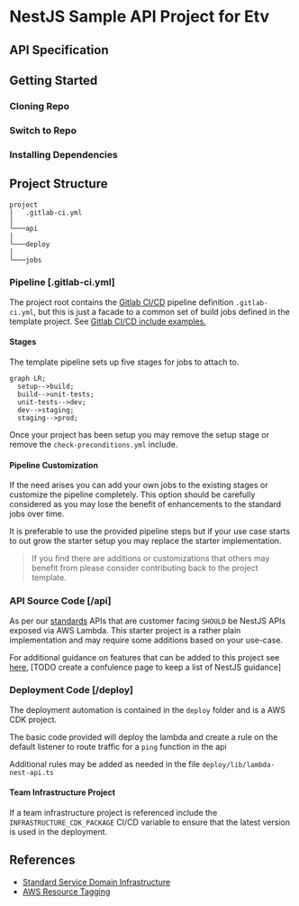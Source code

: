# NestJS Sample API Project for Etv

## API Specification

## Getting Started

### Cloning Repo

 
### Switch to Repo

### Installing Dependencies

## Project Structure

```
project
│   .gitlab-ci.yml
│
└───api
│
└───deploy
│
└───jobs

```

### Pipeline [.gitlab-ci.yml]
The project root contains the [Gitlab CI/CD](https://docs.gitlab.com/ee/ci/) pipeline definition `.gitlab-ci.yml`, but this is just a facade to a common set of build jobs defined in the template project. See [Gitlab CI/CD include examples.](https://docs.gitlab.com/ee/ci/yaml/includes.html)

#### Stages
The template pipeline sets up five stages for jobs to attach to.

```mermaid
graph LR;
  setup-->build;
  build-->unit-tests;
  unit-tests-->dev;
  dev-->staging;
  staging-->prod;
```
Once your project has been setup you may remove the setup stage or remove the `check-preconditions.yml` include.
#### Pipeline Customization

If the need arises you can add your own jobs to the existing stages or customize the pipeline completely. This option should be carefully considered as you may lose the benefit of enhancements to the standard jobs over time.

It is preferable to use the provided pipeline steps but if your use case starts to out grow the starter setup you may replace the starter implementation.

> If you find there are additions or customizations that others may benefit from please consider contributing back to the project template.

### API Source Code [/api]

As per our [standards](https://dstvonline.atlassian.net/wiki/spaces/GD/pages/1681359158/Execution+Environment+AWS+Lambda) APIs that are customer facing `SHOULD` be NestJS APIs exposed via AWS Lambda. This starter project is a rather plain implementation and may require some additions based on your use-case.

For additional guidance on features that can be added to this project see [here](), [TODO create a confulence page to keep a list of NestJS guidance]

### Deployment Code [/deploy]
 
The deployment automation is contained in the `deploy` folder and is a AWS CDK project.

The basic code provided will deploy the lambda and create a rule on the default listener to route traffic for a `ping` function in the api
 
Additional rules may be added as needed in the file `deploy/lib/lambda-nest-api.ts`

 #### Team Infrastructure Project

If a team infrastructure project is referenced include the `INFRASTRUCTURE_CDK_PACKAGE` CI/CD variable to ensure that the latest version is used in the deployment.

## References

 * [Standard Service Domain Infrastructure](https://dstvonline.atlassian.net/wiki/spaces/GD/pages/2140045574/Standard+Service+Domain+Infrastructure)
 * [AWS Resource Tagging](https://dstvonline.atlassian.net/wiki/spaces/GD/pages/1634959474/AWS+Resource+Tagging)
